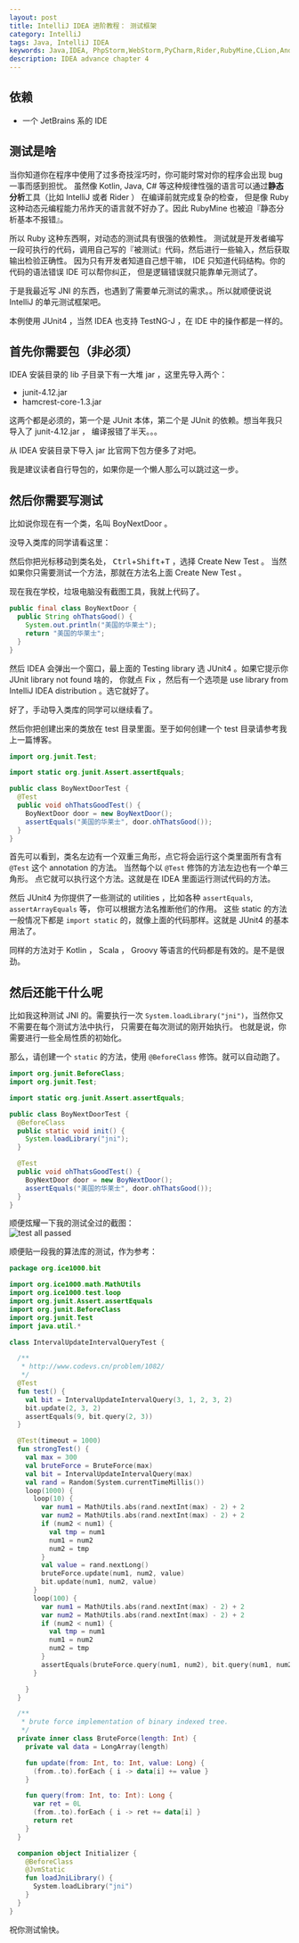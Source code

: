 ```yaml
---
layout: post
title: IntelliJ IDEA 进阶教程： 测试框架
category: IntelliJ
tags: Java, IntelliJ IDEA
keywords: Java,IDEA, PhpStorm,WebStorm,PyCharm,Rider,RubyMine,CLion,Android Studio,JUnit
description: IDEA advance chapter 4
---
```


## 依赖
+ 一个 JetBrains 系的 IDE

## 测试是啥

当你知道你在程序中使用了过多奇技淫巧时，你可能时常对你的程序会出现 bug 一事而感到担忧。
虽然像 Kotlin, Java, C# 等这种规律性强的语言可以通过**静态分析**工具（比如 IntelliJ 或者 Rider ）
在编译前就完成复杂的检查，
但是像 Ruby 这种动态元编程能力吊炸天的语言就不好办了。因此 RubyMine 也被迫『静态分析基本不报错』。

所以 Ruby 这种东西啊，对动态的测试具有很强的依赖性。
测试就是开发者编写一段可执行的代码，调用自己写的『被测试』代码，然后进行一些输入，然后获取输出检验正确性。
因为只有开发者知道自己想干嘛， IDE 只知道代码结构。你的代码的语法错误 IDE 可以帮你纠正，
但是逻辑错误就只能靠单元测试了。

于是我最近写 JNI 的东西，也遇到了需要单元测试的需求。。所以就顺便说说 IntelliJ 的单元测试框架吧。

本例使用 JUnit4 ，当然 IDEA 也支持 TestNG-J ，在 IDE 中的操作都是一样的。

## 首先你需要包（非必须）

IDEA 安装目录的 lib 子目录下有一大堆 jar ，这里先导入两个：

+ junit-4.12.jar
+ hamcrest-core-1.3.jar

这两个都是必须的，第一个是 JUnit 本体，第二个是 JUnit 的依赖。想当年我只导入了 junit-4.12.jar ，
编译报错了半天。。。

从 IDEA 安装目录下导入 jar 比官网下包方便多了对吧。

我是建议读者自行导包的，如果你是一个懒人那么可以跳过这一步。

## 然后你需要写测试

比如说你现在有一个类，名叫 BoyNextDoor 。

没导入类库的同学请看这里：

然后你把光标移动到类名处， <kbd>Ctrl</kbd>+<kbd>Shift</kbd>+<kbd>T</kbd> ，选择 Create New Test 。
当然如果你只需要测试一个方法，那就在方法名上面 Create New Test 。

现在我在学校，垃圾电脑没有截图工具，我就上代码了。

```java
public final class BoyNextDoor {
  public String ohThatsGood() {
    System.out.println("美国的华莱士");
    return "美国的华莱士";
  }
}
```

然后 IDEA 会弹出一个窗口，最上面的 Testing library 选 JUnit4 。如果它提示你 JUnit library not found 啥的，
你就点 Fix ，然后有一个选项是 use library from IntelliJ IDEA distribution 。选它就好了。

好了，手动导入类库的同学可以继续看了。

然后你把创建出来的类放在 test 目录里面。至于如何创建一个 test 目录请参考我上一篇博客。

```java
import org.junit.Test;

import static org.junit.Assert.assertEquals;

public class BoyNextDoorTest {
  @Test
  public void ohThatsGoodTest() {
    BoyNextDoor door = new BoyNextDoor();
    assertEquals("美国的华莱士", door.ohThatsGood());
  }
}
```

首先可以看到，类名左边有一个双重三角形，点它将会运行这个类里面所有含有 `@Test` 这个 annotation 的方法。
当然每个以 `@Test` 修饰的方法左边也有一个单三角形。
点它就可以执行这个方法。这就是在 IDEA 里面运行测试代码的方法。

然后 JUnit4 为你提供了一些测试的 utilities ，比如各种 `assertEquals`, `assertArrayEquals` 等，
你可以根据方法名推断他们的作用。
这些 static 的方法一般情况下都是 `import static` 的，就像上面的代码那样。这就是 JUnit4 的基本用法了。

同样的方法对于 Kotlin ， Scala ， Groovy 等语言的代码都是有效的。是不是很劲。

## 然后还能干什么呢

比如我这种测试 JNI 的。需要执行一次 `System.loadLibrary("jni")`，当然你又不需要在每个测试方法中执行，
只需要在每次测试的刚开始执行。
也就是说，你需要进行一些全局性质的初始化。

那么，请创建一个 `static` 的方法，使用 `@BeforeClass` 修饰。就可以自动跑了。

```java
import org.junit.BeforeClass;
import org.junit.Test;

import static org.junit.Assert.assertEquals;

public class BoyNextDoorTest {
  @BeforeClass
  public static void init() {
    System.loadLibrary("jni");
  }

  @Test
  public void ohThatsGoodTest() {
    BoyNextDoor door = new BoyNextDoor();
    assertEquals("美国的华莱士", door.ohThatsGood());
  }
}
```

顺便炫耀一下我的测试全过的截图：<br/>
![test all passed](https://coding.net/u/ice1000/p/Images/git/raw/master/test1.png)

顺便贴一段我的算法库的测试，作为参考：

```kotlin
package org.ice1000.bit

import org.ice1000.math.MathUtils
import org.ice1000.test.loop
import org.junit.Assert.assertEquals
import org.junit.BeforeClass
import org.junit.Test
import java.util.*

class IntervalUpdateIntervalQueryTest {

  /**
   * http://www.codevs.cn/problem/1082/
   */
  @Test
  fun test() {
    val bit = IntervalUpdateIntervalQuery(3, 1, 2, 3, 2)
    bit.update(2, 3, 2)
    assertEquals(9, bit.query(2, 3))
  }

  @Test(timeout = 1000)
  fun strongTest() {
    val max = 300
    val bruteForce = BruteForce(max)
    val bit = IntervalUpdateIntervalQuery(max)
    val rand = Random(System.currentTimeMillis())
    loop(1000) {
      loop(10) {
        var num1 = MathUtils.abs(rand.nextInt(max) - 2) + 2
        var num2 = MathUtils.abs(rand.nextInt(max) - 2) + 2
        if (num2 < num1) {
          val tmp = num1
          num1 = num2
          num2 = tmp
        }
        val value = rand.nextLong()
        bruteForce.update(num1, num2, value)
        bit.update(num1, num2, value)
      }
      loop(100) {
        var num1 = MathUtils.abs(rand.nextInt(max) - 2) + 2
        var num2 = MathUtils.abs(rand.nextInt(max) - 2) + 2
        if (num2 < num1) {
          val tmp = num1
          num1 = num2
          num2 = tmp
        }
        assertEquals(bruteForce.query(num1, num2), bit.query(num1, num2))
      }

    }
  }

  /**
   * brute force implementation of binary indexed tree.
   */
  private inner class BruteForce(length: Int) {
    private val data = LongArray(length)

    fun update(from: Int, to: Int, value: Long) {
      (from..to).forEach { i -> data[i] += value }
    }

    fun query(from: Int, to: Int): Long {
      var ret = 0L
      (from..to).forEach { i -> ret += data[i] }
      return ret
    }
  }

  companion object Initializer {
    @BeforeClass
    @JvmStatic
    fun loadJniLibrary() {
      System.loadLibrary("jni")
    }
  }
}

```

祝你测试愉快。
